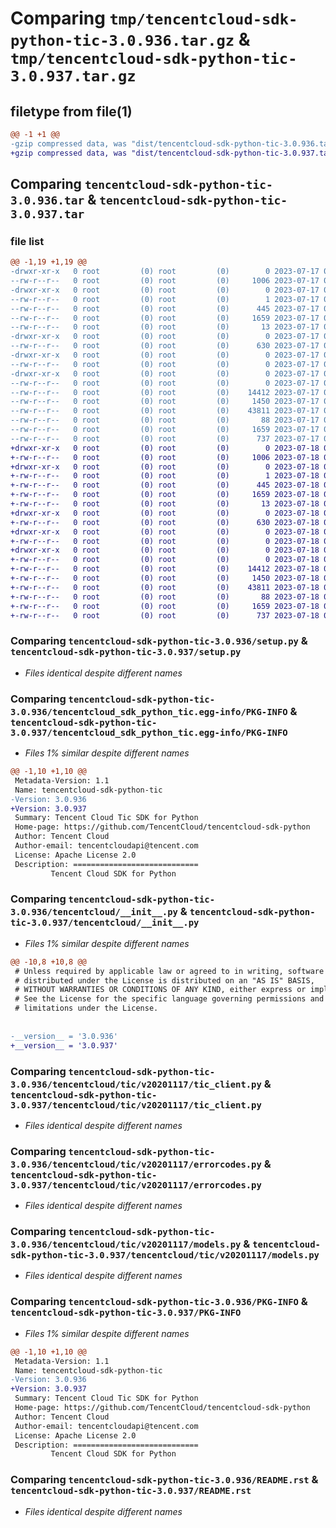 # Comparing `tmp/tencentcloud-sdk-python-tic-3.0.936.tar.gz` & `tmp/tencentcloud-sdk-python-tic-3.0.937.tar.gz`

## filetype from file(1)

```diff
@@ -1 +1 @@
-gzip compressed data, was "dist/tencentcloud-sdk-python-tic-3.0.936.tar", last modified: Mon Jul 17 00:37:18 2023, max compression
+gzip compressed data, was "dist/tencentcloud-sdk-python-tic-3.0.937.tar", last modified: Tue Jul 18 00:32:51 2023, max compression
```

## Comparing `tencentcloud-sdk-python-tic-3.0.936.tar` & `tencentcloud-sdk-python-tic-3.0.937.tar`

### file list

```diff
@@ -1,19 +1,19 @@
-drwxr-xr-x   0 root         (0) root         (0)        0 2023-07-17 00:37:18.000000 tencentcloud-sdk-python-tic-3.0.936/
--rw-r--r--   0 root         (0) root         (0)     1006 2023-07-17 00:37:18.000000 tencentcloud-sdk-python-tic-3.0.936/setup.py
-drwxr-xr-x   0 root         (0) root         (0)        0 2023-07-17 00:37:18.000000 tencentcloud-sdk-python-tic-3.0.936/tencentcloud_sdk_python_tic.egg-info/
--rw-r--r--   0 root         (0) root         (0)        1 2023-07-17 00:37:18.000000 tencentcloud-sdk-python-tic-3.0.936/tencentcloud_sdk_python_tic.egg-info/dependency_links.txt
--rw-r--r--   0 root         (0) root         (0)      445 2023-07-17 00:37:18.000000 tencentcloud-sdk-python-tic-3.0.936/tencentcloud_sdk_python_tic.egg-info/SOURCES.txt
--rw-r--r--   0 root         (0) root         (0)     1659 2023-07-17 00:37:18.000000 tencentcloud-sdk-python-tic-3.0.936/tencentcloud_sdk_python_tic.egg-info/PKG-INFO
--rw-r--r--   0 root         (0) root         (0)       13 2023-07-17 00:37:18.000000 tencentcloud-sdk-python-tic-3.0.936/tencentcloud_sdk_python_tic.egg-info/top_level.txt
-drwxr-xr-x   0 root         (0) root         (0)        0 2023-07-17 00:37:18.000000 tencentcloud-sdk-python-tic-3.0.936/tencentcloud/
--rw-r--r--   0 root         (0) root         (0)      630 2023-07-17 00:37:18.000000 tencentcloud-sdk-python-tic-3.0.936/tencentcloud/__init__.py
-drwxr-xr-x   0 root         (0) root         (0)        0 2023-07-17 00:37:18.000000 tencentcloud-sdk-python-tic-3.0.936/tencentcloud/tic/
--rw-r--r--   0 root         (0) root         (0)        0 2023-07-17 00:37:18.000000 tencentcloud-sdk-python-tic-3.0.936/tencentcloud/tic/__init__.py
-drwxr-xr-x   0 root         (0) root         (0)        0 2023-07-17 00:37:18.000000 tencentcloud-sdk-python-tic-3.0.936/tencentcloud/tic/v20201117/
--rw-r--r--   0 root         (0) root         (0)        0 2023-07-17 00:37:18.000000 tencentcloud-sdk-python-tic-3.0.936/tencentcloud/tic/v20201117/__init__.py
--rw-r--r--   0 root         (0) root         (0)    14412 2023-07-17 00:37:18.000000 tencentcloud-sdk-python-tic-3.0.936/tencentcloud/tic/v20201117/tic_client.py
--rw-r--r--   0 root         (0) root         (0)     1450 2023-07-17 00:37:18.000000 tencentcloud-sdk-python-tic-3.0.936/tencentcloud/tic/v20201117/errorcodes.py
--rw-r--r--   0 root         (0) root         (0)    43811 2023-07-17 00:37:18.000000 tencentcloud-sdk-python-tic-3.0.936/tencentcloud/tic/v20201117/models.py
--rw-r--r--   0 root         (0) root         (0)       88 2023-07-17 00:37:18.000000 tencentcloud-sdk-python-tic-3.0.936/setup.cfg
--rw-r--r--   0 root         (0) root         (0)     1659 2023-07-17 00:37:18.000000 tencentcloud-sdk-python-tic-3.0.936/PKG-INFO
--rw-r--r--   0 root         (0) root         (0)      737 2023-07-17 00:37:18.000000 tencentcloud-sdk-python-tic-3.0.936/README.rst
+drwxr-xr-x   0 root         (0) root         (0)        0 2023-07-18 00:32:51.000000 tencentcloud-sdk-python-tic-3.0.937/
+-rw-r--r--   0 root         (0) root         (0)     1006 2023-07-18 00:32:51.000000 tencentcloud-sdk-python-tic-3.0.937/setup.py
+drwxr-xr-x   0 root         (0) root         (0)        0 2023-07-18 00:32:51.000000 tencentcloud-sdk-python-tic-3.0.937/tencentcloud_sdk_python_tic.egg-info/
+-rw-r--r--   0 root         (0) root         (0)        1 2023-07-18 00:32:51.000000 tencentcloud-sdk-python-tic-3.0.937/tencentcloud_sdk_python_tic.egg-info/dependency_links.txt
+-rw-r--r--   0 root         (0) root         (0)      445 2023-07-18 00:32:51.000000 tencentcloud-sdk-python-tic-3.0.937/tencentcloud_sdk_python_tic.egg-info/SOURCES.txt
+-rw-r--r--   0 root         (0) root         (0)     1659 2023-07-18 00:32:51.000000 tencentcloud-sdk-python-tic-3.0.937/tencentcloud_sdk_python_tic.egg-info/PKG-INFO
+-rw-r--r--   0 root         (0) root         (0)       13 2023-07-18 00:32:51.000000 tencentcloud-sdk-python-tic-3.0.937/tencentcloud_sdk_python_tic.egg-info/top_level.txt
+drwxr-xr-x   0 root         (0) root         (0)        0 2023-07-18 00:32:51.000000 tencentcloud-sdk-python-tic-3.0.937/tencentcloud/
+-rw-r--r--   0 root         (0) root         (0)      630 2023-07-18 00:32:51.000000 tencentcloud-sdk-python-tic-3.0.937/tencentcloud/__init__.py
+drwxr-xr-x   0 root         (0) root         (0)        0 2023-07-18 00:32:51.000000 tencentcloud-sdk-python-tic-3.0.937/tencentcloud/tic/
+-rw-r--r--   0 root         (0) root         (0)        0 2023-07-18 00:32:51.000000 tencentcloud-sdk-python-tic-3.0.937/tencentcloud/tic/__init__.py
+drwxr-xr-x   0 root         (0) root         (0)        0 2023-07-18 00:32:51.000000 tencentcloud-sdk-python-tic-3.0.937/tencentcloud/tic/v20201117/
+-rw-r--r--   0 root         (0) root         (0)        0 2023-07-18 00:32:51.000000 tencentcloud-sdk-python-tic-3.0.937/tencentcloud/tic/v20201117/__init__.py
+-rw-r--r--   0 root         (0) root         (0)    14412 2023-07-18 00:32:51.000000 tencentcloud-sdk-python-tic-3.0.937/tencentcloud/tic/v20201117/tic_client.py
+-rw-r--r--   0 root         (0) root         (0)     1450 2023-07-18 00:32:51.000000 tencentcloud-sdk-python-tic-3.0.937/tencentcloud/tic/v20201117/errorcodes.py
+-rw-r--r--   0 root         (0) root         (0)    43811 2023-07-18 00:32:51.000000 tencentcloud-sdk-python-tic-3.0.937/tencentcloud/tic/v20201117/models.py
+-rw-r--r--   0 root         (0) root         (0)       88 2023-07-18 00:32:51.000000 tencentcloud-sdk-python-tic-3.0.937/setup.cfg
+-rw-r--r--   0 root         (0) root         (0)     1659 2023-07-18 00:32:51.000000 tencentcloud-sdk-python-tic-3.0.937/PKG-INFO
+-rw-r--r--   0 root         (0) root         (0)      737 2023-07-18 00:32:51.000000 tencentcloud-sdk-python-tic-3.0.937/README.rst
```

### Comparing `tencentcloud-sdk-python-tic-3.0.936/setup.py` & `tencentcloud-sdk-python-tic-3.0.937/setup.py`

 * *Files identical despite different names*

### Comparing `tencentcloud-sdk-python-tic-3.0.936/tencentcloud_sdk_python_tic.egg-info/PKG-INFO` & `tencentcloud-sdk-python-tic-3.0.937/tencentcloud_sdk_python_tic.egg-info/PKG-INFO`

 * *Files 1% similar despite different names*

```diff
@@ -1,10 +1,10 @@
 Metadata-Version: 1.1
 Name: tencentcloud-sdk-python-tic
-Version: 3.0.936
+Version: 3.0.937
 Summary: Tencent Cloud Tic SDK for Python
 Home-page: https://github.com/TencentCloud/tencentcloud-sdk-python
 Author: Tencent Cloud
 Author-email: tencentcloudapi@tencent.com
 License: Apache License 2.0
 Description: ============================
         Tencent Cloud SDK for Python
```

### Comparing `tencentcloud-sdk-python-tic-3.0.936/tencentcloud/__init__.py` & `tencentcloud-sdk-python-tic-3.0.937/tencentcloud/__init__.py`

 * *Files 1% similar despite different names*

```diff
@@ -10,8 +10,8 @@
 # Unless required by applicable law or agreed to in writing, software
 # distributed under the License is distributed on an "AS IS" BASIS,
 # WITHOUT WARRANTIES OR CONDITIONS OF ANY KIND, either express or implied.
 # See the License for the specific language governing permissions and
 # limitations under the License.
 
 
-__version__ = '3.0.936'
+__version__ = '3.0.937'
```

### Comparing `tencentcloud-sdk-python-tic-3.0.936/tencentcloud/tic/v20201117/tic_client.py` & `tencentcloud-sdk-python-tic-3.0.937/tencentcloud/tic/v20201117/tic_client.py`

 * *Files identical despite different names*

### Comparing `tencentcloud-sdk-python-tic-3.0.936/tencentcloud/tic/v20201117/errorcodes.py` & `tencentcloud-sdk-python-tic-3.0.937/tencentcloud/tic/v20201117/errorcodes.py`

 * *Files identical despite different names*

### Comparing `tencentcloud-sdk-python-tic-3.0.936/tencentcloud/tic/v20201117/models.py` & `tencentcloud-sdk-python-tic-3.0.937/tencentcloud/tic/v20201117/models.py`

 * *Files identical despite different names*

### Comparing `tencentcloud-sdk-python-tic-3.0.936/PKG-INFO` & `tencentcloud-sdk-python-tic-3.0.937/PKG-INFO`

 * *Files 1% similar despite different names*

```diff
@@ -1,10 +1,10 @@
 Metadata-Version: 1.1
 Name: tencentcloud-sdk-python-tic
-Version: 3.0.936
+Version: 3.0.937
 Summary: Tencent Cloud Tic SDK for Python
 Home-page: https://github.com/TencentCloud/tencentcloud-sdk-python
 Author: Tencent Cloud
 Author-email: tencentcloudapi@tencent.com
 License: Apache License 2.0
 Description: ============================
         Tencent Cloud SDK for Python
```

### Comparing `tencentcloud-sdk-python-tic-3.0.936/README.rst` & `tencentcloud-sdk-python-tic-3.0.937/README.rst`

 * *Files identical despite different names*

